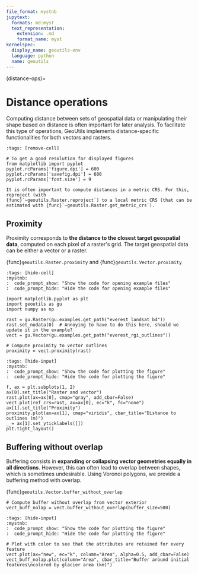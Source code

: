 ```yaml
---
file_format: mystnb
jupytext:
  formats: md:myst
  text_representation:
    extension: .md
    format_name: myst
kernelspec:
  display_name: geoutils-env
  language: python
  name: geoutils
---
```

(distance-ops)=
# Distance operations

Computing distance between sets of geospatial data or manipulating their shape based on distance is often important
for later analysis. To facilitate this type of operations, GeoUtils implements distance-specific functionalities
for both vectors and rasters.

```{code-cell} ipython3
:tags: [remove-cell]

# To get a good resolution for displayed figures
from matplotlib import pyplot
pyplot.rcParams['figure.dpi'] = 600
pyplot.rcParams['savefig.dpi'] = 600
pyplot.rcParams['font.size'] = 9
```

```{tip}
It is often important to compute distances in a metric CRS. For this, reproject (with
{func}`~geoutils.Raster.reproject`) to a local metric CRS (that can be estimated with {func}`~geoutils.Raster.get_metric_crs`).
```

## Proximity

Proximity corresponds to **the distance to the closest target geospatial data**, computed on each pixel of a raster's grid.
The target geospatial data can be either a vector or a raster.

{func}`geoutils.Raster.proximity` and {func}`geoutils.Vector.proximity`

```{code-cell} ipython3
:tags: [hide-cell]
:mystnb:
:  code_prompt_show: "Show the code for opening example files"
:  code_prompt_hide: "Hide the code for opening example files"

import matplotlib.pyplot as plt
import geoutils as gu
import numpy as np

rast = gu.Raster(gu.examples.get_path("everest_landsat_b4"))
rast.set_nodata(0)  # Annoying to have to do this here, should we update it in the example?
vect = gu.Vector(gu.examples.get_path("everest_rgi_outlines"))
```

```{code-cell} ipython3
# Compute proximity to vector outlines
proximity = vect.proximity(rast)
```

```{code-cell} ipython3
:tags: [hide-input]
:mystnb:
:  code_prompt_show: "Show the code for plotting the figure"
:  code_prompt_hide: "Hide the code for plotting the figure"

f, ax = plt.subplots(1, 2)
ax[0].set_title("Raster and vector")
rast.plot(ax=ax[0], cmap="gray", add_cbar=False)
vect.plot(ref_crs=rast, ax=ax[0], ec="k", fc="none")
ax[1].set_title("Proximity")
proximity.plot(ax=ax[1], cmap="viridis", cbar_title="Distance to outlines (m)")
_ = ax[1].set_yticklabels([])
plt.tight_layout()
```

## Buffering without overlap

Buffering consists in **expanding or collapsing vector geometries equally in all directions**. However, this can often lead to overlap
between shapes, which is sometimes undesirable. Using Voronoi polygons, we provide a buffering method with overlap.

{func}`geoutils.Vector.buffer_without_overlap`

```{code-cell} ipython3
# Compute buffer without overlap from vector exterior
vect_buff_nolap = vect.buffer_without_overlap(buffer_size=500)
```

```{code-cell} ipython3
:tags: [hide-input]
:mystnb:
:  code_prompt_show: "Show the code for plotting the figure"
:  code_prompt_hide: "Hide the code for plotting the figure"

# Plot with color to see that the attributes are retained for every feature
vect.plot(ax="new", ec="k", column="Area", alpha=0.5, add_cbar=False)
vect_buff_nolap.plot(column="Area", cbar_title="Buffer around initial features\ncolored by glacier area (km)")
```